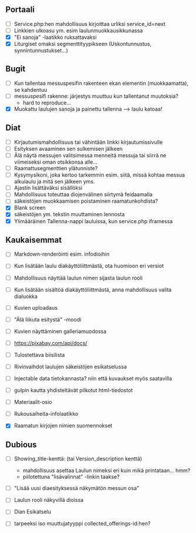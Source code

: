 
Portaali
--------

- [ ] Service.php:hen mahdollisuus kirjoittaa urliksi service_id=next
- [ ] Linkkien ulkoasu ym. esim laulunmuokkausikkunassa
- [x] "Ei sanoja" -laatikko ruksattavaksi
- [x] Liturgiset omaksi segmenttityypikseen (Uskontunnustus, synnintunnustukset...)

Bugit
-----

- [ ] Kun tallentaa messuspesifin rakenteen ekan elementin (muokkaamatta), se kahdentuu
- [ ] messuspesifi rakenne: järjestys muuttuu kun tallentanut muutoksia?
    - hard to reproduce...
- [x] Muokattu laulujen sanoja ja painettu tallenna --> laulu katoaa!

Diat
----

- [ ] Kirjautumismahdollisuus tai vähintään linkki kirjautumissivulle
- [ ] Esityksen avaaminen sen sulkemisen jälkeen
- [ ] Älä näytä messujen valitsimessa menneitä messuja tai siirrä ne viimeiseksi oman otsikkonsa alle...
- [ ] Raamattusegmenttien ylätunniste?
- [ ] Kysymysikoni, joka kertoo tarkemmin esim. siitä, missä kohtaa messua
      alkulaulu ja mitä sen jälkeen yms.
- [ ] Ajastin lisättäväksi sisällöksi
- [ ] Mahdollisuus toteuttaa diojenvälinen siirtymä feidaamalla
- [ ] säkeistöjen muokkaamisen poistaminen raamatunkohdista?
- [x] Blank screen
- [x] säkeistöjen ym. tekstin muuttaminen lennosta
- [x] Ylimääräinen Tallenna-nappi lauluissa, kun service.php iframessa

Kaukaisemmat
------------

- [ ] Markdown-renderöinti esim. infodioihin 
- [ ] Kun lisätään laulu diakäyttöliittmästä, ota huomioon eri versiot
- [ ] Mahdollisuus  näyttää laulun nimen sijasta laulun rooli
- [ ] Kun lisätään sisältöä diakäyttöliittmästä, anna mahdollisuus valita dialuokka
- [ ] Kuvien uploadaus
- [ ] "Älä liikuta esitystä" -moodi
- [ ] Kuvien näyttäminen galleriamuodossa
- [ ] https://pixabay.com/api/docs/
- [ ] Tulostettava biisilista
- [ ] Rivinvaihdot laulujen säkeistöjen esikatselussa
- [ ] Injectable data tietokannasta? niin että kuvaukset myös saatavilla
- [ ] gulpin kautta yhdisteltävät pilkotut html-tiedostot
- [ ] Materiaalit-osio
- [ ] Rukousaiheita-infolaatikko
- [x] Raamatun kirjojen nimien suomennokset


Dubious
-------

- [ ] Showing_title-kenttä: (tai Version_description kenttä)
    - mahdollisuus asettaa Laulun nimeksi eri kuin mikä printataan... hmm?
    - piilotettuna "lisävalinnat" -linkin taakse?
- [ ] "Lisää uusi diaesityksessä näkymätön messun osa"
- [ ] Laulun rooli näkyvillä dioissa
- [ ] Dian Esikatselu
- [ ] tarpeeksi iso muuttujatyyppi collected_offerings-id:hen?

